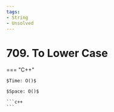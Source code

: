 ```yaml
---
tags:
- String
- Unsolved
---
```



# 709. To Lower Case

=== "C++"

    $Time: O()$

    $Space: O()$

    ```c++
    ```